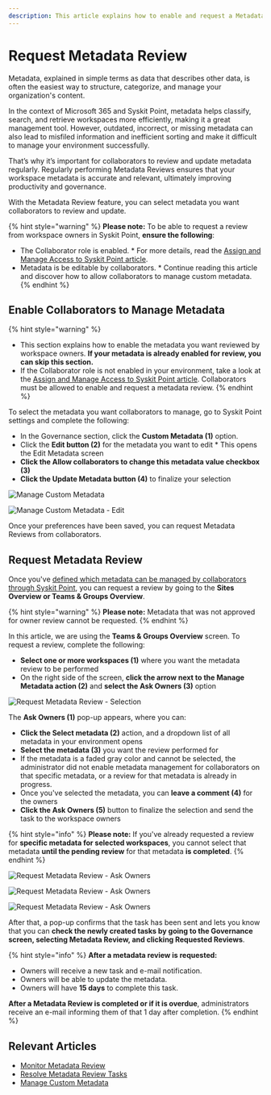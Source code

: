 ```yaml
---
description: This article explains how to enable and request a Metadata Review.
---
```


# Request Metadata Review

Metadata, explained in simple terms as data that describes other data, is often the easiest way to structure, categorize, and manage your organization's content.

In the context of Microsoft 365 and Syskit Point, metadata helps classify, search, and retrieve workspaces more efficiently, making it a great management tool. However, outdated, incorrect, or missing metadata can also lead to misfiled information and inefficient sorting and make it difficult to manage your environment successfully.

That’s why it’s important for collaborators to review and update metadata regularly. Regularly performing Metadata Reviews ensures that your workspace metadata is accurate and relevant, ultimately improving productivity and governance.

With the Metadata Review feature, you can select metadata you want collaborators to review and update.

{% hint style="warning" %}
**Please note:** To be able to request a review from workspace owners in Syskit Point, **ensure the following**:

* The Collaborator role is enabled.     \* For more details, read the [Assign and Manage Access to Syskit Point article](../../configuration/enable-role-based-access.md#syskit-point-collaborators-1).
* Metadata is be editable by collaborators.     \* Continue reading this article and discover how to allow collaborators to manage custom metadata.
{% endhint %}

## Enable Collaborators to Manage Metadata

{% hint style="warning" %}
* This section explains how to enable the metadata you want reviewed by workspace owners. **If your metadata is already enabled for review, you can skip this section.**
* If the Collaborator role is not enabled in your environment, take a look at the [Assign and Manage Access to Syskit Point article](../../configuration/enable-role-based-access.md#syskit-point-collaborators-1). Collaborators must be allowed to enable and request a metadata review. &#x20;
{% endhint %}

To select the metadata you want collaborators to manage, go to Syskit Point settings and complete the following:

* In the Governance section, click the **Custom Metadata (1)** option.
* Click the **Edit button (2)** for the metadata you want to edit     \* This opens the Edit Metadata screen
* **Click the Allow collaborators to change this metadata value checkbox (3)**
* **Click the Update Metadata button (4)** to finalize your selection

![Manage Custom Metadata](../../.gitbook/assets/manage-metadata-review-custom.png)

![Manage Custom Metadata - Edit](../../.gitbook/assets/manage-metadata-review-edit.png)

Once your preferences have been saved, you can request Metadata Reviews from collaborators.

## Request Metadata Review

Once you've [defined which metadata can be managed by collaborators through Syskit Point](request-metadata-review.md#enable-collaborators-to-manage-metadata), you can request a review by going to the **Sites Overview or Teams & Groups Overview**.

{% hint style="warning" %}
**Please note:** Metadata that was not approved for owner review cannot be requested.
{% endhint %}

In this article, we are using the **Teams & Groups Overview** screen. To request a review, complete the following:

* **Select one or more workspaces (1)** where you want the metadata review to be performed
* On the right side of the screen, **click the arrow next to the Manage Metadata action (2)** and **select the Ask Owners (3)** option

![Request Metadata Review - Selection](../../.gitbook/assets/request-metadata-review-selection.png)

The **Ask Owners (1)** pop-up appears, where you can:

* **Click the Select metadata (2)** action, and a dropdown list of all metadata in your environment opens
* **Select the metadata (3)** you want the review performed for
* If the metadata is a faded gray color and cannot be selected, the administrator did not enable metadata management for collaborators on that specific metadata, or a review for that metadata is already in progress.
* Once you've selected the metadata, you can **leave a comment (4)** for the owners
* **Click the Ask Owners (5)** button to finalize the selection and send the task to the workspace owners

{% hint style="info" %}
**Please note:** If you've already requested a review for **specific metadata for selected workspaces**, you cannot select that metadata **until the pending review** for that metadata **is completed**.
{% endhint %}

![Request Metadata Review - Ask Owners](../../.gitbook/assets/request-metadata-review-ask-owners-1.png)

![Request Metadata Review - Ask Owners](../../.gitbook/assets/request-metadata-review-ask-owners-2.png)

![Request Metadata Review - Ask Owners](../../.gitbook/assets/request-metadata-review-ask-owners-3.png)

After that, a pop-up confirms that the task has been sent and lets you know that you can **check the newly created tasks by going to the Governance screen, selecting Metadata Review, and clicking Requested Reviews**.

{% hint style="info" %}
**After a metadata review is requested:**

* Owners will receive a new task and e-mail notification.
* Owners will be able to update the metadata.
* Owners will have **15 days** to complete this task.

**After a Metadata Review is completed or if it is overdue**, administrators receive an e-mail informing them of that 1 day after completion.
{% endhint %}

## Relevant Articles

* [Monitor Metadata Review](monitor-metadata-review.md)
* [Resolve Metadata Review Tasks](../../point-collaborators/resolve-governance-tasks/metadata-review.md)
* [Manage Custom Metadata](manage-custom-metadata.md)
